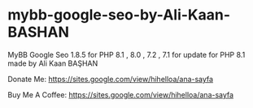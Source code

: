 # mybb-google-seo-by-Ali-Kaan-BASHAN
MyBB Google Seo 1.8.5 for PHP 8.1 , 8.0 , 7.2 , 7.1 for update for PHP 8.1 made by Ali Kaan BAŞHAN


Donate Me:
https://sites.google.com/view/hihelloa/ana-sayfa

Buy Me A Coffee: https://sites.google.com/view/hihelloa/ana-sayfa
